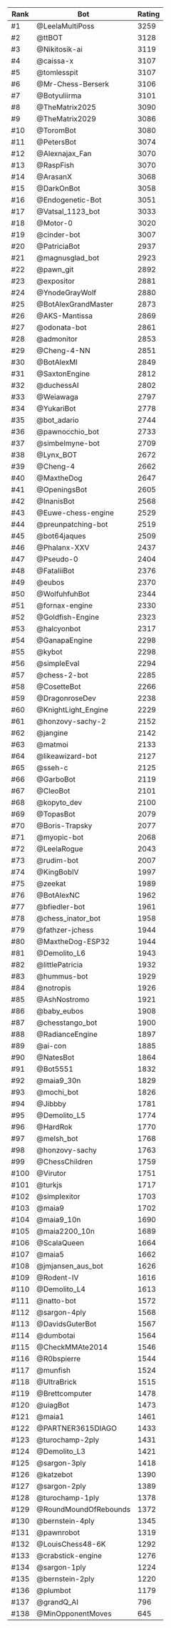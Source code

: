 Rank|Bot|Rating
---|---|---
#1|@LeelaMultiPoss|3259
#2|@ttBOT|3128
#3|@Nikitosik-ai|3119
#4|@caissa-x|3107
#5|@tomlesspit|3107
#6|@Mr-Chess-Berserk|3106
#7|@Botyuliirma|3101
#8|@TheMatrix2025|3090
#9|@TheMatrix2029|3086
#10|@ToromBot|3080
#11|@PetersBot|3074
#12|@Alexnajax_Fan|3070
#13|@RaspFish|3070
#14|@ArasanX|3068
#15|@DarkOnBot|3058
#16|@Endogenetic-Bot|3051
#17|@Vatsal_1123_bot|3033
#18|@Motor-0|3020
#19|@cinder-bot|3007
#20|@PatriciaBot|2937
#21|@magnusglad_bot|2923
#22|@pawn_git|2892
#23|@expositor|2881
#24|@YnodeGrayWolf|2880
#25|@BotAlexGrandMaster|2873
#26|@AKS-Mantissa|2869
#27|@odonata-bot|2861
#28|@admonitor|2853
#29|@Cheng-4-NN|2851
#30|@BotAlexMI|2849
#31|@SaxtonEngine|2812
#32|@duchessAI|2802
#33|@Weiawaga|2797
#34|@YukariBot|2778
#35|@bot_adario|2744
#36|@pawnocchio_bot|2733
#37|@simbelmyne-bot|2709
#38|@Lynx_BOT|2672
#39|@Cheng-4|2662
#40|@MaxtheDog|2647
#41|@OpeningsBot|2605
#42|@InanisBot|2568
#43|@Euwe-chess-engine|2529
#44|@preunpatching-bot|2519
#45|@bot64jaques|2509
#46|@Phalanx-XXV|2437
#47|@Pseudo-0|2404
#48|@FataliiBot|2376
#49|@eubos|2370
#50|@WolfuhfuhBot|2344
#51|@fornax-engine|2330
#52|@Goldfish-Engine|2323
#53|@halcyonbot|2317
#54|@GanapaEngine|2298
#55|@kybot|2298
#56|@simpleEval|2294
#57|@chess-2-bot|2285
#58|@CosetteBot|2266
#59|@DragonroseDev|2238
#60|@KnightLight_Engine|2229
#61|@honzovy-sachy-2|2152
#62|@jangine|2142
#63|@matmoi|2133
#64|@likeawizard-bot|2127
#65|@sseh-c|2125
#66|@GarboBot|2119
#67|@CleoBot|2101
#68|@kopyto_dev|2100
#69|@TopasBot|2079
#70|@Boris-Trapsky|2077
#71|@myopic-bot|2068
#72|@LeelaRogue|2043
#73|@rudim-bot|2007
#74|@KingBobIV|1997
#75|@zeekat|1989
#76|@BotAlexNC|1962
#77|@bfiedler-bot|1961
#78|@chess_inator_bot|1958
#79|@fathzer-jchess|1944
#80|@MaxtheDog-ESP32|1944
#81|@Demolito_L6|1943
#82|@littlePatricia|1932
#83|@hummus-bot|1929
#84|@notropis|1926
#85|@AshNostromo|1921
#86|@baby_eubos|1908
#87|@chesstango_bot|1900
#88|@RadianceEngine|1897
#89|@ai-con|1885
#90|@NatesBot|1864
#91|@Bot5551|1832
#92|@maia9_30n|1829
#93|@mochi_bot|1826
#94|@Jibbby|1781
#95|@Demolito_L5|1774
#96|@HardRok|1770
#97|@melsh_bot|1768
#98|@honzovy-sachy|1763
#99|@ChessChildren|1759
#100|@Virutor|1751
#101|@turkjs|1717
#102|@simplexitor|1703
#103|@maia9|1702
#104|@maia9_10n|1690
#105|@maia2200_10n|1689
#106|@ScalaQueen|1664
#107|@maia5|1662
#108|@jmjansen_aus_bot|1626
#109|@Rodent-IV|1616
#110|@Demolito_L4|1613
#111|@natto-bot|1572
#112|@sargon-4ply|1568
#113|@DavidsGuterBot|1567
#114|@dumbotai|1564
#115|@CheckMMAte2014|1546
#116|@R0bspierre|1544
#117|@munfish|1524
#118|@UltraBrick|1515
#119|@Brettcomputer|1478
#120|@uiagBot|1473
#121|@maia1|1461
#122|@PARTNER3615DIAGO|1433
#123|@turochamp-2ply|1431
#124|@Demolito_L3|1421
#125|@sargon-3ply|1418
#126|@katzebot|1390
#127|@sargon-2ply|1389
#128|@turochamp-1ply|1378
#129|@RoundMoundOfRebounds|1372
#130|@bernstein-4ply|1345
#131|@pawnrobot|1319
#132|@LouisChess48-6K|1292
#133|@crabstick-engine|1276
#134|@sargon-1ply|1224
#135|@bernstein-2ply|1220
#136|@plumbot|1179
#137|@grandQ_AI|796
#138|@MinOpponentMoves|645
